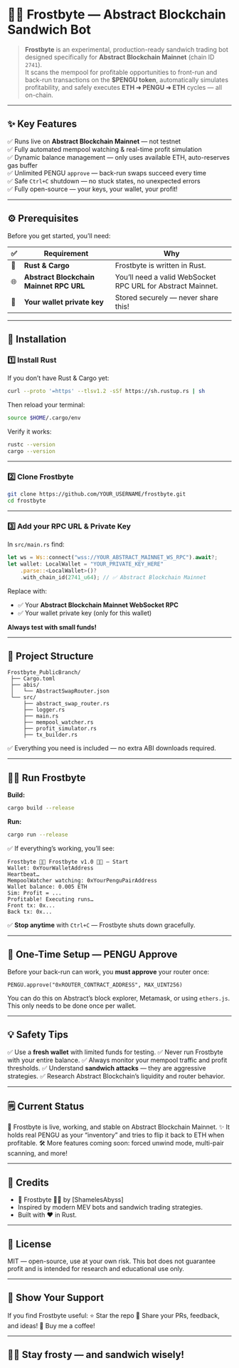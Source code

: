 # 🧊🐧 Frostbyte — Abstract Blockchain Sandwich Bot

> **Frostbyte** is an experimental, production-ready sandwich trading bot designed specifically for **Abstract Blockchain Mainnet** (chain ID `2741`).  
> It scans the mempool for profitable opportunities to front-run and back-run transactions on the **$PENGU token**, automatically simulates profitability, and safely executes **ETH ➜ PENGU ➜ ETH** cycles — all on-chain.

---

## ✨ Key Features

✅ Runs live on **Abstract Blockchain Mainnet** — not testnet  
✅ Fully automated mempool watching & real-time profit simulation  
✅ Dynamic balance management — only uses available ETH, auto-reserves gas buffer  
✅ Unlimited PENGU `approve` — back-run swaps succeed every time  
✅ Safe `Ctrl+C` shutdown — no stuck states, no unexpected errors  
✅ Fully open-source — your keys, your wallet, your profit!

---

## ⚙️ Prerequisites

Before you get started, you’ll need:

| ✅ | Requirement | Why |
| --- | --- | --- |
| 🦀 | **Rust & Cargo** | Frostbyte is written in Rust. |
| 🌐 | **Abstract Blockchain Mainnet RPC URL** | You’ll need a valid WebSocket RPC URL for Abstract Mainnet. |
| 🔑 | **Your wallet private key** | Stored securely — never share this! |

---

## 🚀 Installation

### 1️⃣ Install Rust

If you don’t have Rust & Cargo yet:  
```bash
curl --proto '=https' --tlsv1.2 -sSf https://sh.rustup.rs | sh
````

Then reload your terminal:

```bash
source $HOME/.cargo/env
```

Verify it works:

```bash
rustc --version
cargo --version
```

---

### 2️⃣ Clone Frostbyte

```bash
git clone https://github.com/YOUR_USERNAME/frostbyte.git
cd frostbyte
```

---

### 3️⃣ Add your RPC URL & Private Key

In `src/main.rs` find:

```rust
let ws = Ws::connect("wss://YOUR_ABSTRACT_MAINNET_WS_RPC").await?;
let wallet: LocalWallet = "YOUR_PRIVATE_KEY_HERE"
    .parse::<LocalWallet>()?
    .with_chain_id(2741_u64); // ✅ Abstract Blockchain Mainnet
```

Replace with:

* ✅ Your **Abstract Blockchain Mainnet WebSocket RPC**
* ✅ Your wallet private key (only for this wallet)

**Always test with small funds!**

---

## 📂 Project Structure

```
Frostbyte_PublicBranch/
 ├── Cargo.toml
 ├── abis/
 │   └── AbstractSwapRouter.json
 └── src/
     ├── abstract_swap_router.rs
     ├── logger.rs
     ├── main.rs
     ├── mempool_watcher.rs
     ├── profit_simulator.rs
     ├── tx_builder.rs
```

✅ Everything you need is included — no extra ABI downloads required.

---

## 🏃‍♂️ Run Frostbyte

**Build:**

```bash
cargo build --release
```

**Run:**

```bash
cargo run --release
```

✅ If everything’s working, you’ll see:

```
Frostbyte 🧊🐧 Frostbyte v1.0 🧊🐧 — Start
Wallet: 0xYourWalletAddress
Heartbeat…
MempoolWatcher watching: 0xYourPenguPairAddress
Wallet balance: 0.005 ETH
Sim: Profit = ...
Profitable! Executing runs…
Front tx: 0x...
Back tx: 0x...
```

✅ **Stop anytime** with `Ctrl+C` — Frostbyte shuts down gracefully.

---

## 🔑 One-Time Setup — PENGU Approve

Before your back-run can work, you **must approve** your router once:

```
PENGU.approve("0xROUTER_CONTRACT_ADDRESS", MAX_UINT256)
```

You can do this on Abstract’s block explorer, Metamask, or using `ethers.js`.
This only needs to be done once per wallet.

---

## 💡 Safety Tips

✅ Use a **fresh wallet** with limited funds for testing.
✅ Never run Frostbyte with your entire balance.
✅ Always monitor your mempool traffic and profit thresholds.
✅ Understand **sandwich attacks** — they are aggressive strategies.
✅ Research Abstract Blockchain’s liquidity and router behavior.

---

## 🗒️ Current Status

🧊 Frostbyte is live, working, and stable on Abstract Blockchain Mainnet.
✨ It holds real PENGU as your “inventory” and tries to flip it back to ETH when profitable.
🛠️ More features coming soon: forced unwind mode, multi-pair scanning, and more!

---

## 👑 Credits

* 🐧 Frostbyte 🧊🐧 by \[ShamelesAbyss]
* Inspired by modern MEV bots and sandwich trading strategies.
* Built with ❤️ in Rust.

---

## 🔗 License

MIT — open-source, use at your own risk.
This bot does not guarantee profit and is intended for research and educational use only.

---

## 🌟 Show Your Support

If you find Frostbyte useful:
⭐ Star the repo
🐧 Share your PRs, feedback, and ideas!
🍕 Buy me a coffee!

---

## 🧊🐧 Stay frosty — and sandwich wisely!
